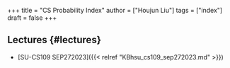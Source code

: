 +++
title = "CS Probability Index"
author = ["Houjun Liu"]
tags = ["index"]
draft = false
+++

## Lectures {#lectures}

-   [SU-CS109 SEP272023]({{< relref "KBhsu_cs109_sep272023.md" >}})
